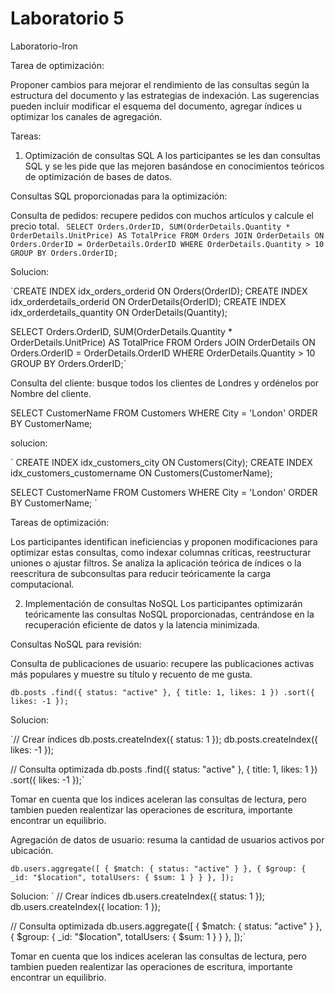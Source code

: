 # Laboratorio 5
Laboratorio-Iron


Tarea de optimización:

Proponer cambios para mejorar el rendimiento de las consultas según la estructura del documento y las estrategias de indexación.
Las sugerencias pueden incluir modificar el esquema del documento, agregar índices u optimizar los canales de agregación.


Tareas:
1. Optimización de consultas SQL
   A los participantes se les dan consultas SQL y se les pide que las mejoren basándose en conocimientos teóricos de optimización de bases de datos.

Consultas SQL proporcionadas para la optimización:

Consulta de pedidos: recupere pedidos con muchos artículos y calcule el precio total.
`
SELECT Orders.OrderID, SUM(OrderDetails.Quantity * OrderDetails.UnitPrice) AS TotalPrice
FROM Orders
JOIN OrderDetails ON Orders.OrderID = OrderDetails.OrderID
WHERE OrderDetails.Quantity > 10
GROUP BY Orders.OrderID;`

Solucion:

`CREATE INDEX idx_orders_orderid ON Orders(OrderID);
CREATE INDEX idx_orderdetails_orderid ON OrderDetails(OrderID);
CREATE INDEX idx_orderdetails_quantity ON OrderDetails(Quantity);

SELECT Orders.OrderID, SUM(OrderDetails.Quantity * OrderDetails.UnitPrice) AS TotalPrice
FROM Orders
JOIN OrderDetails ON Orders.OrderID = OrderDetails.OrderID
WHERE OrderDetails.Quantity > 10
GROUP BY Orders.OrderID;`

Consulta del cliente: busque todos los clientes de Londres y ordénelos por Nombre del cliente.

SELECT CustomerName FROM Customers WHERE City = 'London' ORDER BY CustomerName;


solucion:

`
CREATE INDEX idx_customers_city ON Customers(City);
CREATE INDEX idx_customers_customername ON Customers(CustomerName);

SELECT CustomerName FROM Customers WHERE City = 'London' ORDER BY CustomerName;
`


Tareas de optimización:

Los participantes identifican ineficiencias y proponen modificaciones para optimizar estas consultas, como indexar columnas críticas, reestructurar uniones o ajustar filtros.
Se analiza la aplicación teórica de índices o la reescritura de subconsultas para reducir teóricamente la carga computacional.



2. Implementación de consultas NoSQL
   Los participantes optimizarán teóricamente las consultas NoSQL proporcionadas, centrándose en la recuperación eficiente de datos y la latencia minimizada.

Consultas NoSQL para revisión:

Consulta de publicaciones de usuario: recupere las publicaciones activas más populares y muestre su título y recuento de me gusta.

`db.posts
.find({ status: "active" }, { title: 1, likes: 1 })
.sort({ likes: -1 });`


Solucion:

`// Crear índices
db.posts.createIndex({ status: 1 });
db.posts.createIndex({ likes: -1 });

// Consulta optimizada
db.posts
.find({ status: "active" }, { title: 1, likes: 1 })
.sort({ likes: -1 });`

Tomar en cuenta que los indices aceleran las consultas de lectura, pero tambien pueden realentizar las operaciones de escritura, importante encontrar un equilibrio.


Agregación de datos de usuario: resuma la cantidad de usuarios activos por ubicación.

`db.users.aggregate([
{ $match: { status: "active" } },
{ $group: { _id: "$location", totalUsers: { $sum: 1 } } },
]);`

Solucion:
`
// Crear índices
db.users.createIndex({ status: 1 });
db.users.createIndex({ location: 1 });

// Consulta optimizada
db.users.aggregate([
{ $match: { status: "active" } },
{ $group: { _id: "$location", totalUsers: { $sum: 1 } } },
]);`


Tomar en cuenta que los indices aceleran las consultas de lectura, pero tambien pueden realentizar las operaciones de escritura, importante encontrar un equilibrio.
